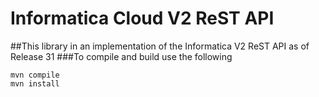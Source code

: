 # Informatica Cloud V2 ReST API
##This library in an implementation of the Informatica V2 ReST API as of Release 31
###To compile and build use the following
````
mvn compile
mvn install
````